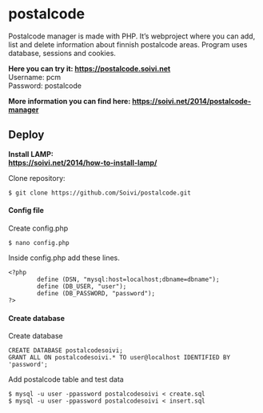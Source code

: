 # postalcode

Postalcode manager is made with PHP. It’s webproject where you can add, list and delete information about finnish postalcode areas. Program uses database, sessions and cookies.

**Here you can try it: https://postalcode.soivi.net**
<br>Username: pcm
<br>Password: postalcode

**More information you can find here: https://soivi.net/2014/postalcode-manager**

## Deploy

**Install LAMP:**
<br>**https://soivi.net/2014/how-to-install-lamp/**

Clone repository:

	$ git clone https://github.com/Soivi/postalcode.git

#### Config file
Create config.php

	$ nano config.php

Inside config.php add these lines.

	<?php
        	define (DSN, "mysql:host=localhost;dbname=dbname");
        	define (DB_USER, "user");
        	define (DB_PASSWORD, "password");
	?>

#### Create database

Create database

	CREATE DATABASE postalcodesoivi;
	GRANT ALL ON postalcodesoivi.* TO user@localhost IDENTIFIED BY 'password';

Add postalcode table and test data

	$ mysql -u user -ppassword postalcodesoivi < create.sql
	$ mysql -u user -ppassword postalcodesoivi < insert.sql

